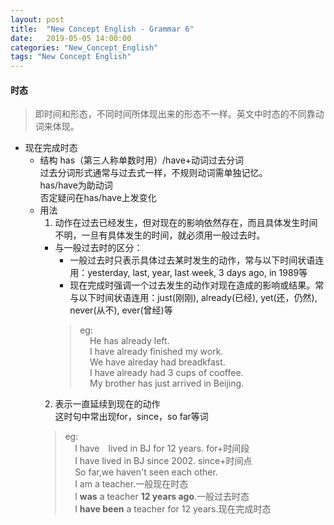 ```yaml
---
layout: post
title:  "New Concept English - Grammar 6"
date:   2019-05-05 14:00:00
categories: "New_Concept_English"
tags: "New Concept English"
---
```

#### 时态
> 即时间和形态，不同时间所体现出来的形态不一样。英文中时态的不同靠动词来体现。

* 现在完成时态
  + 结构 has（第三人称单数时用）/have+动词过去分词  
    过去分词形式通常与过去式一样，不规则动词需单独记忆。  
    has/have为助动词  
    否定疑问在has/have上发变化
  + 用法
    1. 动作在过去已经发生，但对现在的影响依然存在，而且具体发生时间不明，一旦有具体发生的时间，就必须用一般过去时。
      + 与一般过去时的区分：
        + 一般过去时只表示具体过去某时发生的动作，常与以下时间状语连用：yesterday, last, year, last week, 3 days ago, in 1989等
        + 现在完成时强调一个过去发生的动作对现在造成的影响或结果。常与以下时间状语连用：just(刚刚), already(已经), yet(还，仍然), never(从不), ever(曾经)等
        > eg:  
        &nbsp;&nbsp;&nbsp;&nbsp;He has already left.  
        &nbsp;&nbsp;&nbsp;&nbsp;I have already finished my work.  
        &nbsp;&nbsp;&nbsp;&nbsp;We have alreday had breadkfast.  
        &nbsp;&nbsp;&nbsp;&nbsp;I have already had 3 cups of cooffee.  
        &nbsp;&nbsp;&nbsp;&nbsp;My brother has just arrived in Beijing.
    2. 表示一直延续到现在的动作  
      这时句中常出现for，since，so far等词
      > eg:  
      &nbsp;&nbsp;&nbsp;&nbsp;I have　lived in BJ for 12 years. for+时间段  
      &nbsp;&nbsp;&nbsp;&nbsp;I have lived in BJ since 2002. since+时间点  
      &nbsp;&nbsp;&nbsp;&nbsp;So far,we haven't seen each other.  
      &nbsp;&nbsp;&nbsp;&nbsp;I am a teacher.一般现在时态  
      &nbsp;&nbsp;&nbsp;&nbsp;I **was** a teacher **12 years ago**.一般过去时态  
      &nbsp;&nbsp;&nbsp;&nbsp;I **have been** a teacher for 12 years.现在完成时态  
